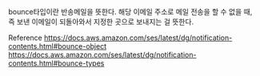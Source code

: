 bounce타입이란 반송메일을 뜻한다.
해당 이메일 주소로 메일 전송을 할 수 없을 때, 즉 보낸 이메일이 되돌아와서 지정한 곳으로 보내지는 걸 뜻한다.

Reference
https://docs.aws.amazon.com/ses/latest/dg/notification-contents.html#bounce-object
https://docs.aws.amazon.com/ses/latest/dg/notification-contents.html#bounce-types